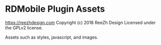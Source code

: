 # RDMobile Plugin Assets #
https://reezhdesign.com
Copyright (c) 2018 ReeZh Design
Licensed under the GPLv2 license.

Assets such as styles, javascript, and images.